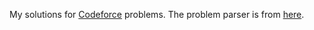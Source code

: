 My solutions for [Codeforce](https://codeforces.com/) problems. The problem parser is from [here](https://github.com/uberwach/codeforces-parser-python).